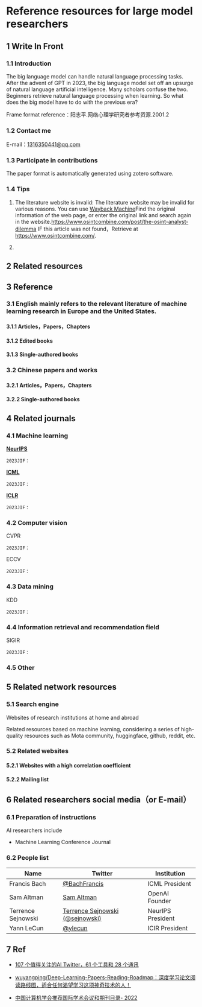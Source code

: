 # Reference resources for large model researchers

## 1 Write In Front

### 1.1 Introduction

The big language model can handle natural language processing tasks. After the advent of GPT in 2023, the big language model set off an upsurge of natural language artificial intelligence. Many scholars confuse the two. Beginners retrieve natural language processing when learning. So what does the big model have to do with the previous era?

Frame format reference：阳志平.网络心理学研究者参考资源.2001.2

### 1.2 Contact me

E-mail：1316350441@qq.com

### 1.3 Participate in contributions

The paper format is automatically generated using zotero software.

### 1.4 Tips

1. The literature website is invalid: The literature website may be invalid for various reasons. You can use [Wayback Machine](https://web.archive.org/)Find the original information of the web page, or enter the original link and search again in the website.https://www.osintcombine.com/post/the-osint-analyst-dilemma IF this article was not found，Retrieve at https://www.osintcombine.com/.

2. 

## 2 Related resources

## 3 Reference

### 3.1 English mainly refers to the relevant literature of machine learning research in Europe and the United States.

#### 3.1.1 Articles，Papers，Chapters

#### 3.1.2 Edited books

#### 3.1.3 Single-authored books

### 3.2 Chinese papers and works

#### 3.2.1 Articles，Papers，Chapters

#### 3.2.2 Single-authored books



## 4 Related journals

### 4.1 Machine learning

**[NeurIPS](https://nips.cc/)**
	
	2023JIF：

**[ICML](https://icml.cc/)**
	
	2023JIF：

**[ICLR](https://iclr.cc/)**
	
	2023JIF：

### 4.2 Computer vision

CVPR
	
	2023JIF：

ECCV
	
	2023JIF：

### 4.3 Data mining

KDD
	
	2023JIF：

### 4.4 Information retrieval and recommendation field

SIGIR
	
	2023JIF：

### 4.5 Other

## 5 Related network resources

### 5.1 Search engine

Websites of research institutions at home and abroad

Related resources based on machine learning, considering a series of high-quality resources such as Mota community, huggingface, github, reddit, etc.

### 5.2 Related websites



#### 5.2.1 Websites with a high correlation coefficient

#### 5.2.2 Mailing list

## 6 Related researchers social media（or E-mail）

### 6.1 Preparation of instructions

AI researchers include
- Machine Learning Conference Journal

### 6.2 People list

| Name               | Twitter                                                          | Institution       |
|--------------------|------------------------------------------------------------------|-------------------|
| Francis Bach       | [@BachFrancis](https://twitter.com/BachFrancis)                  | ICML President    |
| Sam Altman         | [Sam Altman](https://twitter.com/sama)                           | OpenAI Founder    |
| Terrence Sejnowski | [Terrence Sejnowski (@sejnowski)](https://twitter.com/sejnowski) | NeurIPS President |
| Yann LeCun         | [@ylecun](https://twitter.com/ylecun)                            | ICIR President    |

## 7 Ref

- [107 个值得关注的AI Twitter，61 个工具和 28 个通讯](https://hub.baai.ac.cn/view/24040)

- [wuyangping/Deep-Learning-Papers-Reading-Roadmap：深度学习论文阅读路线图，适合任何渴望学习这项神奇技术的人！](https://github.com/floodsung/Deep-Learning-Papers-Reading-Roadmap)

- [中国计算机学会推荐国际学术会议和期刊目录- 2022](https://www.ccf.org.cn/ccf/contentcore/resource/download?ID=24593B4DA44CC9C37A775C5FAF753AF7513C9AC66E1E3AA5B3CD410B5EC529F8)
